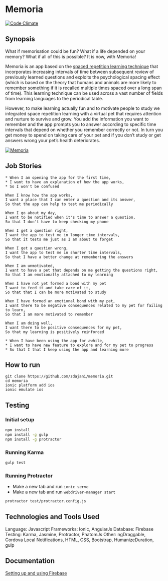 # Memoria
[![Code Climate](https://codeclimate.com/github/zdajani/memoria/badges/gpa.svg)](https://codeclimate.com/github/zdajani/memoria)

## Synopsis

What if memorisation could be fun? What if a life depended on your memory? What if all of this is possible? It is now, with Memoria!

Memoria is an app based on the [spaced repetition learning technique](https://en.wikipedia.org/wiki/Spaced_repetition) that incorporates increasing intervals of time between subsequent review of previously learned questions and exploits the psychological spacing effect (which is based on the theory that humans and animals are more likely to remember something if it is recalled multiple times spaced over a long span of time). This learning technique can be used across a vast number of fields from learning languages to the periodical table. 

However, to make learning actually fun and to motivate people to study we integrated space repetition learning with a virtual pet that requires attention and nurture to survive and grow. You add the information you want to remember and the app prompts you to answer according to specific time intervals that depend on whether you remember correctly or not. In turn you get money to spend on taking care of your pet and if you don’t study or get answers wrong your pet’s health deteriorates. 

[![Memoria](http://img.youtube.com/vi/watch?v=KZX3_Tp1JrA/0.jpg)](http://www.youtube.com/watch?v=watch?v=KZX3_Tp1JrA)

## Job Stories
```
* When I am opening the app for the first time,
* I want to have an explanation of how the app works,
* So I won't be confused 
```

```
When I know how the app works,
I want a place that I can enter a question and its answer,
So that the app can help to test me periodically
```
```
When I go about my day,
I want to be notified when it's time to answer a question,
So that I don't have to keep checking my phone
```
```
When I get a question right,
I want the app to test me in longer time intervals,
So that it tests me just as I am about to forget 
```
```
When I get a question wrong,
I want the app to test me in shorter time intervals,
So that I have a better change at remembering the answers
```
```
When I am unmotivated,
I want to have a pet that depends on me getting the questions right,
So that I am emotionally attached to my learning
```
```
When I have not yet formed a bond with my pet
I want to feed it and take care of it,
So that that I can be more motivated to study
```
```
When I have formed an emotional bond with my pet,
I want there to be negative consequences related to my pet for failing to learn,
So that I am more motivated to remember
```
```
When I am doing well,
I want there to be positive consequences for my pet,
So that my learning is positively reinforced
```
```
* When I have been using the app for awhile,
* I want to have new feature to explore and for my pet to progress
* So that I that I keep using the app and learning more
```
## How to run

```
git clone https://github.com/zdajani/memoria.git
cd memoria
ionic platform add ios
ionic emulate ios
```

## Testing

### Initial setup

```bash
npm install
npm install -g gulp
npm install -g protractor
```

### Running Karma

```bash
gulp test
```

### Running Protractor

* Make a new tab and run `ionic serve`
* Make a new tab and run `webdriver-manager start`

```bash
protractor test/protractor.config.js
```

## Technologies and Tools Used

Language: Javascript
Frameworks: Ionic, AngularJs
Database: Firebase
Testing: Karma, Jasmine, Protractor, PhatomJs
Other: ngDraggable, Cordova Local Notifications, HTML, CSS, Bootstrap, HumanizeDuration, gulp

## Documentation

[Setting up and using Firebase](https://github.com/zdajani/memoria/wiki/Firebase)

